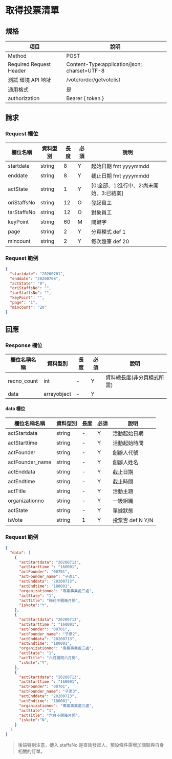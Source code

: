 # 取得投票清單

## 規格

| 項目                    | 說明                                         |
| ----------------------- | -------------------------------------------- |
| Method                  | POST                                         |
| Required Request Header | Content-Type:application/json; charset=UTF-8 |
| 測試 環境 API 地址      | /vote/order/getvotelist                      |
| 通用格式                | 是                                           |
| authorization           | Bearer { token }                             |

## 請求

### Request 欄位

| 欄位名稱    | 資料型別 | 長度 | 必須 | 說明                                     |
| ----------- | -------- | ---- | ---- | ---------------------------------------- |
| startdate   | string   | 8    | Y    | 起始日期 fmt yyyymmdd                    |
| enddate     | string   | 8    | Y    | 截止日期 fmt yyyymmdd                    |
| actState    | string   | 1    | Y    | [0:全部、1:進行中、2:尚未開始、3:已結案] |
| oriStaffsNo | string   | 12   | O    | 發起員工                                 |
| tarStaffsNo | string   | 12   | O    | 對象員工                                 |
| keyPoint    | string   | 60   | M    | 關鍵字                                   |
| page        | string   | 2    | Y    | 分頁模式 def 1                           |
| mincount    | string   | 2    | Y    | 每次幾筆 def 20                          |

### Request 範例

```json
{
  "startdate": "20200701",
  "enddate": "20200708",
  "actState": "0",
  "oriStaffsNo": "",
  "tarStaffsNo": "",
  "keyPoint": "",
  "page": "1",
  "mincount": "20"
}
```

## 回應

### Response 欄位

| 欄位名稱名稱 | 資料型別    | 長度 | 必須 | 說明                       |
| ------------ | ----------- | ---- | ---- | -------------------------- |
| recno_count  | int         | -    | Y    | 資料總長度(非分頁模式所需) |
| data         | arrayobject | -    | Y    |                            |

#### data 欄位

| 欄位名稱名稱    | 資料型別 | 長度 | 必須 | 說明             |
| --------------- | -------- | ---- | ---- | ---------------- |
| actStartdata    | string   | -    | Y    | 活動起始日期     |
| actStarttime    | string   | -    | Y    | 活動起始時間     |
| actFounder      | string   | -    | Y    | 創辦人代號       |
| actFounder_name | string   | -    | Y    | 創辦人姓名       |
| actEnddata      | string   | -    | Y    | 截止日期         |
| actEndtime      | string   | -    | Y    | 截止時間         |
| actTitle        | string   | -    | Y    | 活動主題         |
| organizationno  | string   | -    | Y    | 一級組織         |
| actState        | string   | -    | Y    | 單據狀態         |
| isVote          | string   | 1    | Y    | 投票否 def N Y/N |

### Request 範例

```json
{
  "data": [
    {
      "actStartdata": "20200713",
      "actStarttime ": "160001",
      "actFounder": "00701",
      "actFounder_name": "子彥1",
      "actEnddata": "20200713",
      "actEndtime": "180001",
      "organizationno": "專案事業處三處",
      "actState": "1",
      "actTitle": "梅花不開幾月開",
      "isVote":"Y",
    },
    {
      "actStartdata": "20200713",
      "actStarttime ": "160001",
      "actFounder": "00701",
      "actFounder_name": "子彥2",
      "actEnddata": "20200713",
      "actEndtime": "180001",
      "organizationno": "專案事業處三處",
      "actState": "1",
      "actTitle": "六月開阿六月開",
      "isVote":"Y",
    },
    {
      "actStartdata": "20200713",
      "actStarttime ": "160001",
      "actFounder": "00701",
      "actFounder_name": "子彥3",
      "actEnddata": "20200713",
      "actEndtime": "180001",
      "organizationno": "專案事業處三處",
      "actState": "1",
      "actTitle": "六月不開幾月開",
      "isVote":"N",
    }
  ]
}
```

> 後端特別注意，傳入.staffsNo 是查詢發起人，預設條件需增加關聯與自身相關的訂單。
